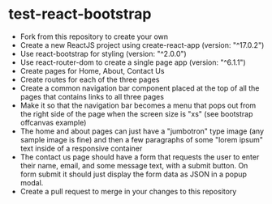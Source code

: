 # test-react-bootstrap

* Fork from this repository to create your own
* Create a new ReactJS project using create-react-app (version: "^17.0.2")
* Use react-bootstrap for styling (version: "^2.0.0")
* Use react-router-dom to create a single page app (version: "^6.1.1")
* Create pages for Home, About, Contact Us
* Create routes for each of the three pages
* Create a common navigation bar component placed at the top of all the pages that contains links to all three pages
* Make it so that the navigation bar becomes a menu that pops out from the right side of the page when the screen size is "xs" (see bootstrap offcanvas example)
* The home and about pages can just have a "jumbotron" type image (any sample image is fine) and then a few paragraphs of some "lorem ipsum" text inside of a responsive container
* The contact us page should have a form that requests the user to enter their name, email, and some message text, with a submit button. On form submit it should just display the form data as JSON in a popup modal.
* Create a pull request to merge in your changes to this repository
